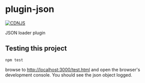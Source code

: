 plugin-json
===========

[![CDNJS](https://img.shields.io/cdnjs/v/systemjs-plugin-json.svg)](https://cdnjs.com/libraries/systemjs-plugin-json)

JSON loader plugin

Testing this project
--------------------

```sh
npm test
```

browse to <http://localhost:3000/test.html> and open the browser's development console.
You should see the json object logged.

